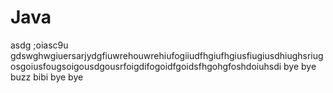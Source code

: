 # Java
asdg ;oiasc9u gdswghwgiuersarjydgfiuwrehouwrehiufogiiudfhgiufhgiusfiugiusdhiughsriugosgoiusfougsoigousdgousrfoigdifogoidfgoidsfhgohgfoshdoiuhsdi                                                                   bye bye buzz bibi bye bye
